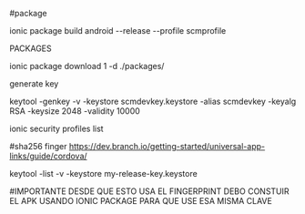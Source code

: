 #package

ionic package build android --release --profile scmprofile


PACKAGES

ionic package download 1 -d ./packages/

generate key

keytool -genkey -v -keystore scmdevkey.keystore -alias scmdevkey  -keyalg RSA -keysize 2048 -validity 10000

 ionic security profiles list


#sha256 finger
https://dev.branch.io/getting-started/universal-app-links/guide/cordova/

keytool -list -v -keystore my-release-key.keystore

#IMPORTANTE 
DESDE QUE ESTO USA EL FINGERPRINT DEBO CONSTUIR EL APK USANDO IONIC PACKAGE PARA QUE USE ESA MISMA CLAVE
